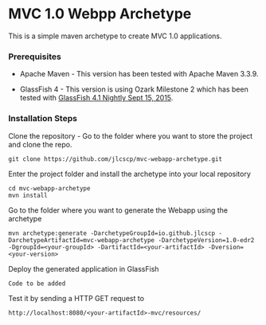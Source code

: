 # MVC 1.0 Webpp Archetype

This is a simple maven archetype to create MVC 1.0 applications.

### Prerequisites

* Apache Maven - This version has been tested with Apache Maven 3.3.9.

* GlassFish 4 - This version is using Ozark Milestone 2 which has been tested with [GlassFish 4.1 Nightly Sept 15, 2015](http://download.oracle.com/glassfish/4.1/nightly/glassfish-4.1-b17-09_15_2015.zip).

### Installation Steps

Clone the repository - Go to the folder where you want to store the project and clone the repo.

```
git clone https://github.com/jlcscp/mvc-webapp-archetype.git
```

Enter the project folder and install the archetype into your local repository


```
cd mvc-webapp-archetype
mvn install
``` 

Go to the folder where you want to generate the Webapp using the archetype

```
mvn archetype:generate -DarchetypeGroupId=io.github.jlcscp -DarchetypeArtifactId=mvc-webapp-archetype -DarchetypeVersion=1.0-edr2 -DgroupId=<your-groupId> -DartifactId=<your-artifactId> -Dversion=<your-version>
```
Deploy the generated application in GlassFish

```
Code to be added
```

Test it by sending a HTTP GET request to
```
http://localhost:8080/<your-artifactId>-mvc/resources/
```